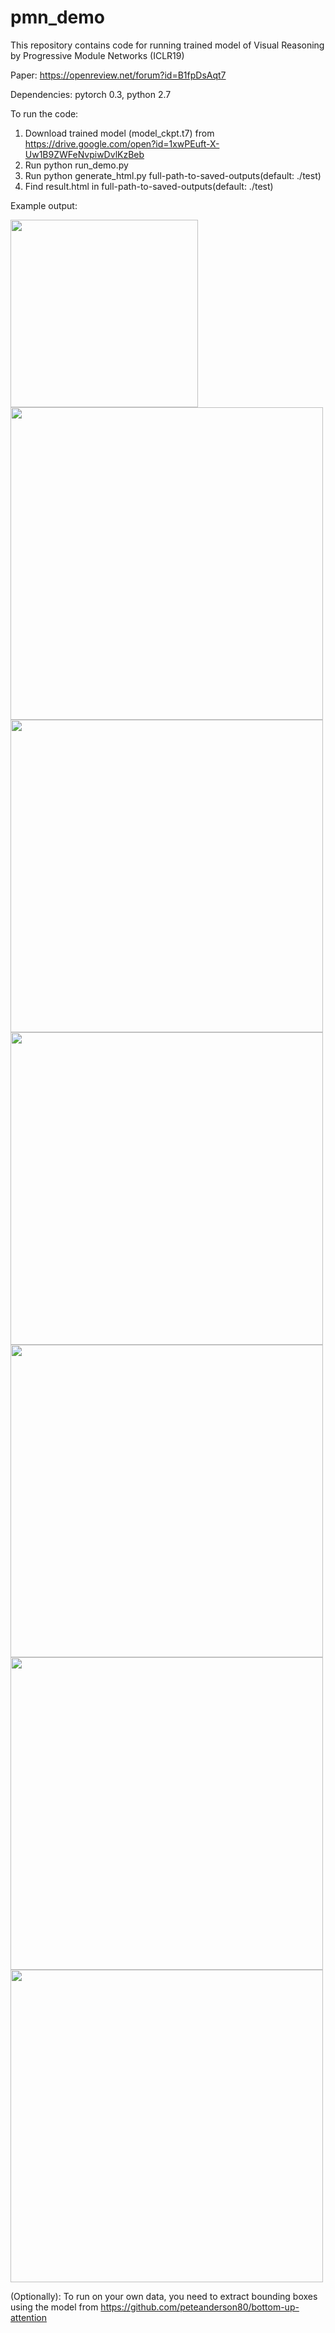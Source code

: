 # pmn_demo
This repository contains code for running trained model of Visual Reasoning by Progressive Module Networks (ICLR19)

Paper: https://openreview.net/forum?id=B1fpDsAqt7

Dependencies:
pytorch 0.3, python 2.7

To run the code:
1. Download trained model (model_ckpt.t7) from https://drive.google.com/open?id=1xwPEuft-X-Uw1B9ZWFeNvpiwDvlKzBeb
2. Run python run_demo.py
3. Run python generate_html.py full-path-to-saved-outputs(default: ./test)
4. Find result.html in full-path-to-saved-outputs(default: ./test)

Example output:

<img src="demo_output/im1.png" width="300">
<img src="demo_output/im2.png" width="500">
<img src="demo_output/im3.png" width="500">
<img src="demo_output/im4.png" width="500">
<img src="demo_output/im5.png" width="500">
<img src="demo_output/im6.png" width="500">
<img src="demo_output/im7.png" width="500">

(Optionally):
To run on your own data, you need to extract bounding boxes using the model from https://github.com/peteanderson80/bottom-up-attention
